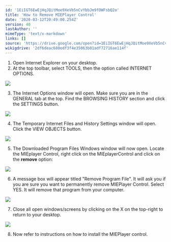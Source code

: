 ```yaml
---
id: '1EiIGT6EwEjHqJQitMoe9XeVb5nCvYbbJm9fOWFsbQ2o'
title: 'How to Remove MIEPlayer Control'
date: '2020-03-12T20:49:00.254Z'
version: 40
lastAuthor: ''
mimeType: 'text/x-markdown'
links: []
source: 'https://drive.google.com/open?id=1EiIGT6EwEjHqJQitMoe9XeVb5nCvYbbJm9fOWFsbQ2o'
wikigdrive: '2df6deac680edf3f4e35063b01adf72716ae114f'
---
```

1. Open Internet Explorer on your desktop.
2. At the top toolbar, select TOOLS, then the option called INTERNET OPTIONS.

![](../how-to-remove-mieplayer-control.assets/586db13c45872adf0cc7d11ebb9db2f7.png)

3. The Internet Options window will open. Make sure you are in the GENERAL tab at the top. Find the BROWSING HISTORY section and click the SETTINGS button.

![](../how-to-remove-mieplayer-control.assets/59e59043c063cd19e9ad06dac9d6c164.png)

4. The Temporary Internet Files and History Settings window will open. Click the VIEW OBJECTS button.

![](../how-to-remove-mieplayer-control.assets/cb1e8950e59a9b89c2b671be4b1b67c3.png)

5. The Downloaded Program Files Windows window will now open. Locate the MIEplayer Control, right click on the MIEplayerControl and click on the <strong>remove</strong> option:

![](../how-to-remove-mieplayer-control.assets/cd0e8ff7e51324e92fb1c653dfe5dac4.png)

6. A message box will appear titled "Remove Program File". It will ask you if you are sure you want to permanently remove MIEPlayer Control. Select YES. It will remove that program from your computer.

![](../how-to-remove-mieplayer-control.assets/5b3400a89335ac1e9699af3408191d14.png)

7. Close all open windows/screens by clicking on the X on the top-right to return to your desktop.

![](../how-to-remove-mieplayer-control.assets/491fb7225255f5bbda5fa93c379c645e.png)

8. Now refer to instructions on how to install the MIEPlayer control.
